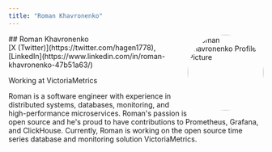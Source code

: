 ```yaml
---
title: "Roman Khavronenko"
---
```



<img src="https://sessionize.com/image/7260-400o400o1-QiP5qd5Fv7RBpL8itDTpbn.jpg" style="width: 150px; float: right; border-radius: 50%" alt="Roman Khavronenko Profile Picture"/>
## Roman Khavronenko
<br>
[X (Twitter)](https://twitter.com/hagen1778), 
[LinkedIn](https://www.linkedin.com/in/roman-khavronenko-47b51a63/)

Working at VictoriaMetrics

Roman is a software engineer with experience in distributed systems, databases, monitoring, and high-performance microservices. Roman's passion is open source and he's proud to have contributions to Prometheus, Grafana, and ClickHouse. Currently, Roman is working on the open source time series database and monitoring solution VictoriaMetrics.

